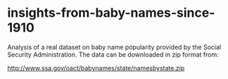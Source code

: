 # insights-from-baby-names-since-1910

Analysis of a real dataset on baby name popularity provided by the Social Security Administration. The data can be downloaded in zip format from:

http://www.ssa.gov/oact/babynames/state/namesbystate.zip
